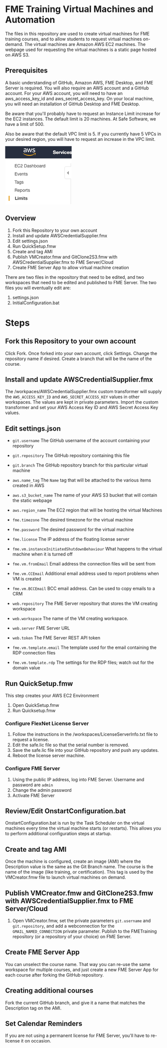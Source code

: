# FME Training Virtual Machines and Automation
The files in this repository are used to create virtual machines for FME training courses, and to allow students to request virtual machines on-demand.
The virtual machines are Amazon AWS EC2 machines.
The webpage used for requesting the virtual machines is a static page hosted on AWS S3.

## Prerequisites
A basic understanding of GitHub, Amazon AWS, FME Desktop, and FME Server is required.
You will also require an AWS account and a GitHub account.
For your AWS account, you will need to have an aws_access_key_id and aws_secret_access_key.
On your local machine, you will need an installation of GitHub Desktop and FME Desktop.

Be aware that you'll probably have to request an Instance Limit increase for the EC2 instances. The default limit is 20 machines. At Safe Software, we have a limit of 500.

Also be aware that the default VPC limit is 5. If you currently have 5 VPCs in your desired region, you will have to request an increase in the VPC limit.

![EC2 Service Increase](/images/EC2Limits.png)

## Overview
1. Fork this Repository to your own account
1. Install and update AWSCredentialSupplier.fmx
1. Edit settings.json
1. Run QuickSetup.fmw
1. Create and tag AMI
1. Publish VMCreator.fmw and GitClone2S3.fmw with AWSCredentialSupplier.fmx to FME Server/Cloud
1. Create FME Server App to allow virtual machine creation

There are two files in the repository that need to be edited, and two workspaces that need to be edited and published to FME Server. The two files you will eventually edit are:
1. settings.json
1. InitialConfiguration.bat

# Steps
## Fork this Repository to your own account
Click Fork.
Once forked into your own account, click Settings.
Change the repository name if desired.
Create a branch that will be the name of the course.

## Install and update AWSCredentialSupplier.fmx
The /workpaces/AWSCredentialSupplier.fmx custom transformer will supply the `AWS_ACCESS_KEY_ID` and `AWS_SECRET_ACCESS_KEY` values in other workspaces. The values are kept in private parameters. Import the custom transformer and set your AWS Access Key ID and AWS Secret Access Key values.

## Edit settings.json
* `git.username`    The GitHub username of the account containing your repository
* `git.repository`  The GitHub repository containing this file
* `git.branch`      The GitHub repository branch for this particular virtual machine

* `aws.name_tag`    The `Name` tag that will be attached to the various items created in AWS
* `aws.s3_bucket_name`  The name of your AWS S3 bucket that will contain the static webpage
* `aws.region_name` The EC2 region that will be hosting the virtual Machines

* `fme.timezone`    The desired timezone for the virtual machine
* `fme.password`    The desired password for the virtual machine
* `fme.license`     The IP address of the floating license server
* `fme.vm.instanceInitiatedShutdownBehaviour` What happens to the virtual machine when it is turned off
* `fme.vm.fromEmail`  Email address the connection files will be sent from
* `fme.vm.CCEmail`    Additional email address used to report problems when VM is created
* `fme.vm.BCCEmail`   BCC email address. Can be used to copy emails to a CRM

* `web.repository`  The FME Server repository that stores the VM creating workspace
* `web.workspace`   The name of the VM creating workspace.
* `web.server`      FME Server URL
* `web.token`       The FME Server REST API token

* `fme.vm.template.email` The template used for the email containing the RDP connection files
* `fme.vm.template.rdp`   The settings for the RDP files; watch out for the domain value

## Run QuickSetup.fmw
This step creates your AWS EC2 Environment
1. Open QuickSetup.fmw
1. Run Quicksetup.fmw

### Configure FlexNet License Server
1. Follow the instructions in the /workspaces/LicenseServerInfo.txt file to request a license.
1. Edit the safe.lic file so that the serial number is removed.
1. Save the safe.lic file into your GitHub repository and push any updates.
1. Reboot the license server machine.

### Configure FME Server
1. Using the public IP address, log into FME Server. Username and password are `admin`
1. Change the admin password
1. Activate FME Server

## Review/Edit OnstartConfiguration.bat
OnstartConfiguration.bat is run by the Task Scheduler on the virtual machines every time the virtual machine starts (or restarts). This allows you to perform additional configuration steps at startup.

## Create and tag AMI
Once the machine is configured, create an image (AMI) where the Description value is the same as the Git Branch name. The course is the name of the image (like training, or certification). This tag is used by the VMCreator.fmw file to launch virtual machines on demand.  

## Publish VMCreator.fmw and GitClone2S3.fmw with AWSCredentialSupplier.fmx to FME Server/Cloud
1. Open VMCreator.fmw, set the private parameters `git.username` and `git.repository`, and add a webconnection for the `GMAIL_NAMED_CONNECTION` private parameter. Publish to the FMETraining repository (or a repository of your choice) on FME Server.

## Create FME Server App
You can unselect the course name. That way you can re-use the same workspace for multiple courses, and just create a new FME Server App for each course after forking the GitHub repository.

## Creating additional courses
Fork the current GitHub branch, and give it a name that matches the Description tag on the AMI.

## Set Calendar Reminders
If you are not using a permanent license for FME Server, you'll have to re-license it on occasion. 
